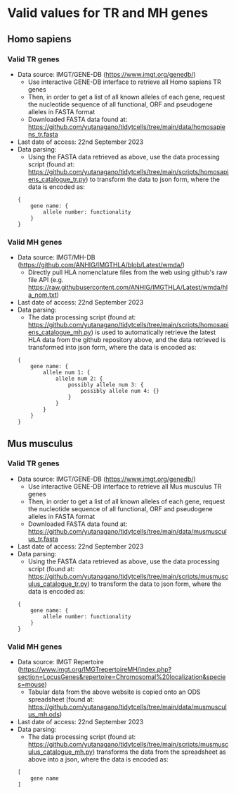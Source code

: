 # Valid values for TR and MH genes

## Homo sapiens

### Valid TR genes

- Data source: IMGT/GENE-DB (https://www.imgt.org/genedb/)
    - Use interactive GENE-DB interface to retrieve all Homo sapiens TR genes
    - Then, in order to get a list of all known alleles of each gene, request the nucleotide sequence of all functional, ORF and pseudogene alleles in FASTA format
    - Downloaded FASTA data found at: https://github.com/yutanagano/tidytcells/tree/main/data/homosapiens_tr.fasta
- Last date of access: 22nd September 2023
- Data parsing:
    - Using the FASTA data retrieved as above, use the data processing script (found at: https://github.com/yutanagano/tidytcells/tree/main/scripts/homosapiens_catalogue_tr.py) to transform the data to json form, where the data is encoded as:
    ```
    {
        gene name: {
            allele number: functionality
        }
    }
    ```

### Valid MH genes

- Data source: IMGT/MH-DB (https://github.com/ANHIG/IMGTHLA/blob/Latest/wmda/)
    - Directly pull HLA nomenclature files from the web using github's raw file API (e.g. https://raw.githubusercontent.com/ANHIG/IMGTHLA/Latest/wmda/hla_nom.txt)
- Last date of access: 22nd September 2023
- Data parsing:
    - The data processing script (found at: https://github.com/yutanagano/tidytcells/tree/main/scripts/homosapiens_catalogue_mh.py) is used to automatically retrieve the latest HLA data from the github repository above, and the data retrieved is transformed into json form, where the data is encoded as:
    ```
    {
        gene name: {
            allele num 1: {
                allele num 2: {
                    possibly allele num 3: {
                        possibly allele num 4: {}
                    }
                }
            }
        }
    }
    ```

## Mus musculus

### Valid TR genes

- Data source: IMGT/GENE-DB (https://www.imgt.org/genedb/)
    - Use interactive GENE-DB interface to retrieve all Mus musculus TR genes
    - Then, in order to get a list of all known alleles of each gene, request the nucleotide sequence of all functional, ORF and pseudogene alleles in FASTA format
    - Downloaded FASTA data found at: https://github.com/yutanagano/tidytcells/tree/main/data/musmusculus_tr.fasta
- Last date of access: 22nd September 2023
- Data parsing:
    - Using the FASTA data retrieved as above, use the data processing script (found at: https://github.com/yutanagano/tidytcells/tree/main/scripts/musmusculus_catalogue_tr.py) to transform the data to json form, where the data is encoded as:
    ```
    {
        gene name: {
            allele number: functionality
        }
    }
    ```

### Valid MH genes

- Data source: IMGT Repertoire (https://www.imgt.org/IMGTrepertoireMH/index.php?section=LocusGenes&repertoire=Chromosomal%20localization&species=mouse)
    - Tabular data from the above website is copied onto an ODS spreadsheet (found at: https://github.com/yutanagano/tidytcells/tree/main/data/musmusculus_mh.ods)
- Last date of access: 22nd September 2023
- Data parsing:
    - The data processing script (found at: https://github.com/yutanagano/tidytcells/tree/main/scripts/musmusculus_catalogue_mh.py) transforms the data from the spreadsheet as above into a json, where the data is encoded as:
    ```
    [
        gene name
    ]
    ```
